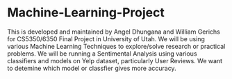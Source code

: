 # Machine-Learning-Project
This is developed and maintained by Angel Dhungana and William Gerichs for CS5350/6350 Final Project in University of Utah. We will be using various Machine Learning Techniques to explore/solve research or practical problems. We will be running a Sentimental Analysis using various classifiers and models on Yelp dataset, particularly User Reviews. We want to detemine which model or classfier gives more accuracy. 
